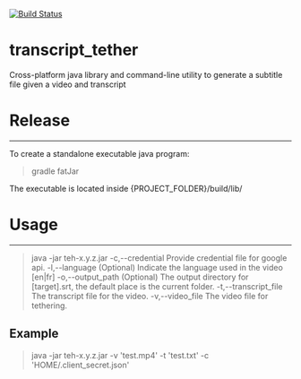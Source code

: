 [![Build Status](https://travis-ci.com/qrafzv/transcript_tether.svg?branch=beta)](https://travis-ci.com/qrafzv/transcript_tether)

# transcript_tether
Cross-platform java library and command-line utility to generate a subtitle file given a video and transcript

# Release
-------

To create a standalone executable java program:

> gradle fatJar

The executable is located inside {PROJECT_FOLDER}/build/lib/

# Usage
------

> java -jar teh-x.y.z.jar
> -c,--credential <arg>        Provide credential file for google api.
> -l,--language <arg>          (Optional) Indicate the language used in the
                              video [en|fr]
> -o,--output_path <arg>       (Optional) The output directory for
                              [target].srt, the default place is the
                              current folder.
> -t,--transcript_file <arg>   The transcript file for the video.
> -v,--video_file <arg>        The video file for tethering.


## Example

> java -jar teh-x.y.z.jar -v 'test.mp4' -t 'test.txt' -c 'HOME/.client_secret.json'